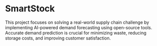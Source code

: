 # SmartStock
This project focuses on solving a real-world supply chain challenge by implementing AI-powered demand forecasting using open-source tools. Accurate demand prediction is crucial for minimizing waste, reducing storage costs, and improving customer satisfaction. 
